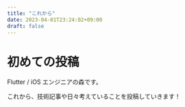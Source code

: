```yaml
---
title: "これから"
date: 2023-04-01T23:24:02+09:00
draft: false
---
```


# 初めての投稿

Flutter / iOS エンジニアの森です。

これから、技術記事や日々考えていることを投稿していきます！

